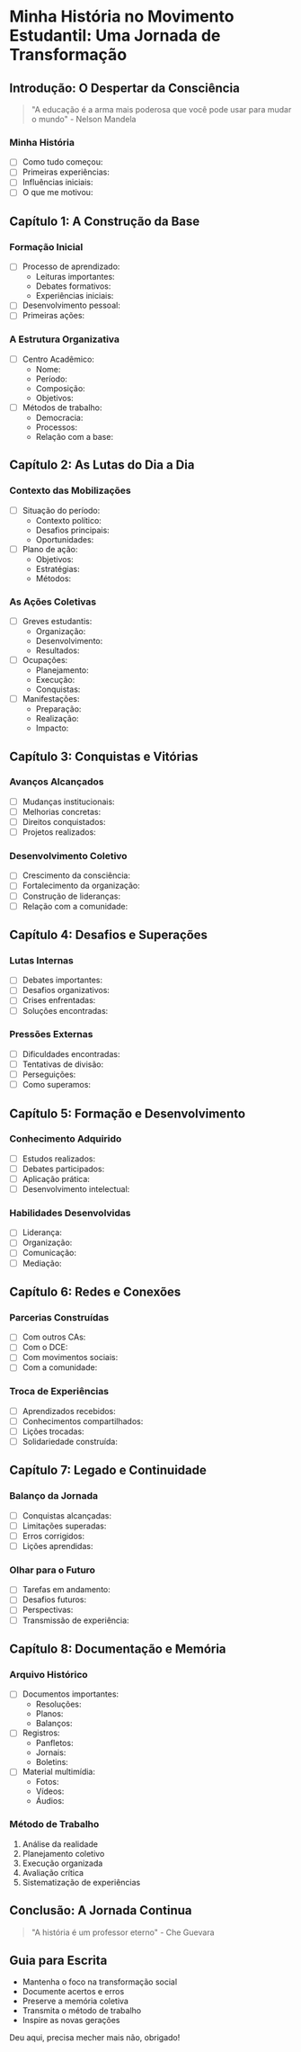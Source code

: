 # Minha História no Movimento Estudantil: Uma Jornada de Transformação

## Introdução: O Despertar da Consciência
> "A educação é a arma mais poderosa que você pode usar para mudar o mundo" - Nelson Mandela

### Minha História
- [ ] Como tudo começou:
- [ ] Primeiras experiências:
- [ ] Influências iniciais:
- [ ] O que me motivou:

## Capítulo 1: A Construção da Base
### Formação Inicial
- [ ] Processo de aprendizado:
  - Leituras importantes:
  - Debates formativos:
  - Experiências iniciais:
- [ ] Desenvolvimento pessoal:
- [ ] Primeiras ações:

### A Estrutura Organizativa
- [ ] Centro Acadêmico:
  - Nome:
  - Período:
  - Composição:
  - Objetivos:
- [ ] Métodos de trabalho:
  - Democracia:
  - Processos:
  - Relação com a base:

## Capítulo 2: As Lutas do Dia a Dia
### Contexto das Mobilizações
- [ ] Situação do período:
  - Contexto político:
  - Desafios principais:
  - Oportunidades:
- [ ] Plano de ação:
  - Objetivos:
  - Estratégias:
  - Métodos:

### As Ações Coletivas
- [ ] Greves estudantis:
  - Organização:
  - Desenvolvimento:
  - Resultados:
- [ ] Ocupações:
  - Planejamento:
  - Execução:
  - Conquistas:
- [ ] Manifestações:
  - Preparação:
  - Realização:
  - Impacto:

## Capítulo 3: Conquistas e Vitórias
### Avanços Alcançados
- [ ] Mudanças institucionais:
- [ ] Melhorias concretas:
- [ ] Direitos conquistados:
- [ ] Projetos realizados:

### Desenvolvimento Coletivo
- [ ] Crescimento da consciência:
- [ ] Fortalecimento da organização:
- [ ] Construção de lideranças:
- [ ] Relação com a comunidade:

## Capítulo 4: Desafios e Superações
### Lutas Internas
- [ ] Debates importantes:
- [ ] Desafios organizativos:
- [ ] Crises enfrentadas:
- [ ] Soluções encontradas:

### Pressões Externas
- [ ] Dificuldades encontradas:
- [ ] Tentativas de divisão:
- [ ] Perseguições:
- [ ] Como superamos:

## Capítulo 5: Formação e Desenvolvimento
### Conhecimento Adquirido
- [ ] Estudos realizados:
- [ ] Debates participados:
- [ ] Aplicação prática:
- [ ] Desenvolvimento intelectual:

### Habilidades Desenvolvidas
- [ ] Liderança:
- [ ] Organização:
- [ ] Comunicação:
- [ ] Mediação:

## Capítulo 6: Redes e Conexões
### Parcerias Construídas
- [ ] Com outros CAs:
- [ ] Com o DCE:
- [ ] Com movimentos sociais:
- [ ] Com a comunidade:

### Troca de Experiências
- [ ] Aprendizados recebidos:
- [ ] Conhecimentos compartilhados:
- [ ] Lições trocadas:
- [ ] Solidariedade construída:

## Capítulo 7: Legado e Continuidade
### Balanço da Jornada
- [ ] Conquistas alcançadas:
- [ ] Limitações superadas:
- [ ] Erros corrigidos:
- [ ] Lições aprendidas:

### Olhar para o Futuro
- [ ] Tarefas em andamento:
- [ ] Desafios futuros:
- [ ] Perspectivas:
- [ ] Transmissão de experiência:

## Capítulo 8: Documentação e Memória
### Arquivo Histórico
- [ ] Documentos importantes:
  - Resoluções:
  - Planos:
  - Balanços:
- [ ] Registros:
  - Panfletos:
  - Jornais:
  - Boletins:
- [ ] Material multimídia:
  - Fotos:
  - Vídeos:
  - Áudios:

### Método de Trabalho
1. Análise da realidade
2. Planejamento coletivo
3. Execução organizada
4. Avaliação crítica
5. Sistematização de experiências

## Conclusão: A Jornada Continua
> "A história é um professor eterno" - Che Guevara

## Guia para Escrita
- Mantenha o foco na transformação social
- Documente acertos e erros
- Preserve a memória coletiva
- Transmita o método de trabalho
- Inspire as novas gerações 

Deu aqui, precisa mecher mais não, obrigado!

